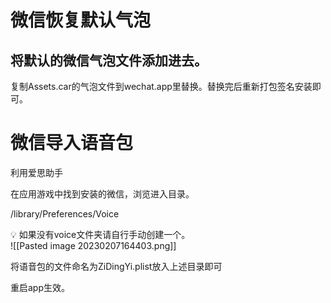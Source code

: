 # 微信恢复默认气泡
## 将默认的微信气泡文件添加进去。

复制Assets.car的气泡文件到wechat.app里替换。替换完后重新打包签名安装即可。
# 微信导入语音包
利用爱思助手

在应用游戏中找到安装的微信，浏览进入目录。

/library/Preferences/Voice

<aside> 💡 如果没有voice文件夹请自行手动创建一个。

</aside>
![[Pasted image 20230207164403.png]]

将语音包的文件命名为ZiDingYi.plist放入上述目录即可

重启app生效。